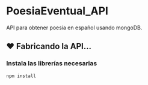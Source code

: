 # PoesiaEventual_API
API para obtener poesía en español usando mongoDB.

## :hearts: Fabricando la API...

### Instala las librerías necesarias
```npm install```

